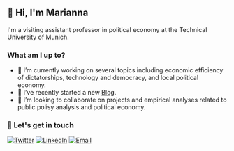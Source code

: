 ## 👋 Hi, I'm Marianna

I'm a visiting assistant professor in political economy at the Technical University of Munich. 

### What am I up to?

- 🔭 I’m currently working on several topics including economic efficiency of dictatorships, technology and democracy, and local political economy.
- 📝 I’ve recently started a new [Blog](https://mariannasebo.github.io/).
- 🤝 I’m looking to collaborate on projects and empirical analyses related to public polisy analysis and political economy.

### 📢 Let's get in touch

<a href="https://twitter.com/mariannasebo" target="_blank"><img src="https://img.shields.io/twitter/follow/mariannasebo?label=Follow" alt="Twitter"></a>
<a href="https://www.linkedin.com/in/mariannaseb%C5%91/?originalSubdomain=es" target="_blank"><img src="https://img.shields.io/badge/Marianna%20Seb%C5%91-blue?style=flat-square&logo=Linkedin&logoColor=white" alt="LinkedIn"></a>
<a href="mailto:marianna.sebo@gmail.com" target="_blank"><img src="https://img.shields.io/badge/%F0%9F%93%AC-Email-darkgreen" alt="Email"></a>
